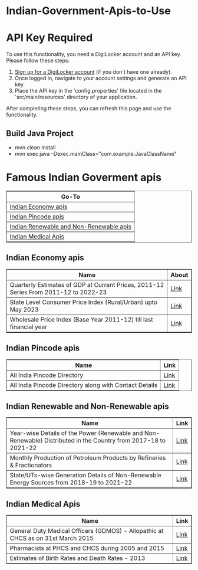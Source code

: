 # Indian-Government-Apis-to-Use

<h1>API Key Required</h1>
<p>To use this functionality, you need a DigiLocker account and an API key. Please follow these steps:</p>
<ol>
  <li><a href="https://digilocker.gov.in">Sign up for a DigiLocker account</a> (if you don't have one already).</li>
  <li>Once logged in, navigate to your account settings and generate an API key.</li>
  <li>Place the API key in the 'config.properties' file located in the 'src/main/resources' directory of your application.</li>
</ol>
<p>After completing these steps, you can refresh this page and use the functionality.</p>

## Build Java Project

* mvn clean install
* mvn exec:java -Dexec.mainClass="com.example.JavaClassName"

# Famous Indian Goverment apis

<table border="1px" align="center">
  <tr>
    <th>Go-To</th>
  </tr>
  <tr><td><a href="#economy" >Indian Economy apis</a></td></tr>
   <tr> <td><a href="#pincode">Indian Pincode apis</a></td></tr>
   <tr> <td><a href="#renandnon" >Indian Renewable and Non-Renewable apis</a></td></tr>
   <tr> <td><a href="#medical" >Indian Medical Apis</a></td>
  </tr>
</table>

## Indian Economy apis
<table border="1px" id="economy">
  <tr>
  <th>Name</th>
  <th>About</th>
  </tr>
  <tr>
  <td>Quarterly Estimates of GDP at Current Prices, 2011-12 Series From 2011-12 to 2022-23</td>
     <td><a href="https://data.gov.in/resource/all-india-pincode-directory">Link</a></td>
  </tr>
  <tr>
    <td>State Level Consumer Price Index (Rural/Urban) upto May 2023</td>
     <td><a href="https://data.gov.in/resource/state-level-consumer-price-index-ruralurban-upto-september-2018#api">Link</a></td>
  </tr>
  <tr>
    <td>Wholesale Price Index (Base Year 2011-12) till last financial year </td>
     <td><a href="https://data.gov.in/resource/wholesale-price-index-base-year-2011-12-till-last-financial-year">Link</a></td>
  </tr>
</table>  

## Indian Pincode apis
<table border="1px" id="pincode">
  <tr>
  <th>Name</th>
  <th>Link</th>
  </tr>
  <tr>
    <td>All India Pincode Directory</td>
     <td><a href="https://data.gov.in/resource/all-india-pincode-directory">Link</a></td>
     
  </tr>
  <tr>
   <td>All India Pincode Directory along with Contact Details </td>
    <td><a href="https://data.gov.in/resource/all-india-pincode-directory-along-contact-details">Link</a></td>
   
  </tr>
</table>  
  
## Indian Renewable and Non-Renewable apis
<table border="1px" id="renandnon">
  <tr>
  <th>Name</th>
  <th>Link</th>
  </tr>
  <tr>
    <td>Year-wise Details of the Power (Renewable and Non-Renewable) Distributed in the Country from 2017-18 to 2021-22 </td>
     <td><a href="https://data.gov.in/resource/year-wise-details-power-renewable-and-non-renewable-distributed-country-2017-18-2021-22">Link</a></td>
     
  </tr>
  <tr>
   <td>Monthly Production of Petroleum Products by Refineries & Fractionators </td>
    <td><a href="https://data.gov.in/resource/stateuts-wise-generation-details-non-renewable-energy-sources-2018-19-2021-22">Link</a></td>
   
  </tr>
   <tr>
   <td>State/UTs-wise Generation Details of Non-Renewable Energy Sources from 2018-19 to 2021-22 </td>
    <td><a href="https://data.gov.in/resource/monthly-production-petroleum-products-refineries-fractionators">Link</a></td>
   
  </tr>
</table>  

## Indian Medical Apis

<table border="1px" id="medical">
  <tr>
  <th>Name</th>
  <th>Link</th>
  </tr>
  <tr>
    <td>General Duty Medical Officers (GDMOS) - Allopathic at CHCS as on 31st March 2015 </td>
     <td><a href="https://data.gov.in/resource/general-duty-medical-officers-gdmos-allopathic-chcs-31st-march-2015">Link</a></td>
     
  </tr>
  <tr>
   <td>Pharmacists at PHCS and CHCS during 2005 and 2015 </td>
    <td><a href="https://data.gov.in/resource/general-duty-medical-officers-gdmos-allopathic-chcs-31st-march-2015">Link</a></td>
   
  </tr>
   <tr>
   <td>Estimates of Birth Rates and Death Rates - 2013  </td>
    <td><a href="https://data.gov.in/resource/estimates-birth-rates-and-death-rates-2013-0">Link</a></td>
   
  </tr>
</table>  




